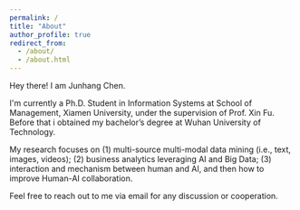 ```yaml
---
permalink: /
title: "About"
author_profile: true
redirect_from: 
  - /about/
  - /about.html
---
```

Hey there! I am Junhang Chen.

I'm currently a Ph.D. Student in Information Systems at School of Management, Xiamen University, under the supervision of Prof. Xin Fu. Before that i obtained my bachelor’s degree at Wuhan University of Technology.

My research focuses on (1) multi-source multi-modal data mining (i.e., text, images, videos); (2) business analytics leveraging AI and Big Data; (3) interaction and mechanism between human and AI, and then how to improve Human-AI collaboration.

Feel free to reach out to me via email for any discussion or cooperation.